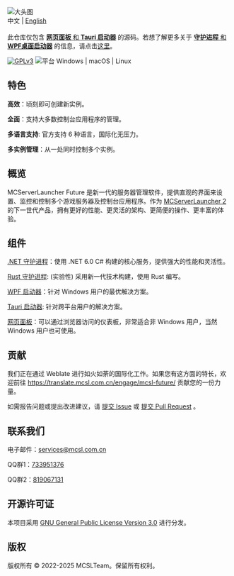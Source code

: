 ![大头图](https://socialify.git.ci/MCSLTeam/MCServerLauncher-Future/image?description=1&descriptionEditable=MCSL%E7%9A%84%E5%85%A8%E6%96%B0%E7%89%88%E6%9C%AC%E3%80%82%E5%AE%8C%E5%85%A8%E9%87%8D%E6%96%B0%E8%AE%BE%E8%AE%A1%EF%BC%8C%E5%8A%9F%E8%83%BD%E5%85%A8%E9%9D%A2%EF%BC%8C%E7%AE%80%E5%8D%95%E4%B8%8A%E6%89%8B%E3%80%82&font=Jost&logo=https%3A%2F%2Fimages.mcsl.com.cn%2Fnew%2FMCServerLauncherFuture.png&name=1&pattern=Circuit%20Board&theme=Auto)  
中文 | [English](https://github.com/MCSLTeam/MCServerLauncher-Future-Web/tree/master#readme)  
</br>
此仓库仅包含 <u>**网页面板** 和 **Tauri 启动器**</u> 的源码。若想了解更多关于 <u>**守护进程** 和 **WPF桌面启动器**</u> 的信息，请点击[这里](https://github.com/MCSLTeam/MCServerLauncher-Future)。

[![GPLv3](https://img.shields.io/badge/License-GPLv3-blue?color=#4ec820)](LICENSE)
![平台 Windows | macOS | Linux](https://img.shields.io/badge/Platform-Windows%20|%20Linux%20|%20macOS-blue?color=#4ec820)

## 特色

**高效**：顷刻即可创建新实例。  

**全面**：支持大多数控制台应用程序的管理。  

**多语言支持**: 官方支持 6 种语言，国际化无压力。  

**多实例管理**：从一处同时控制多个实例。

## 概览

MCServerLauncher Future 是新一代的服务器管理软件，提供直观的界面来设置、监控和控制多个游戏服务器及控制台应用程序。作为 [MCServerLauncher 2](https://github.com/MCSLTeam/MCSL2) 的下一世代产品，拥有更好的性能、更灵活的架构、更简便的操作、更丰富的体验。

## 组件

[.NET 守护进程](https://github.com/MCSLTeam/MCServerLauncher-Future/tree/master/MCServerLauncher.Daemon)：使用 .NET 6.0 C# 构建的核心服务，提供强大的性能和灵活性。  

[Rust 守护进程](https://github.com/MCSLTeam/mcsl-daemon-rs/): (实验性) 采用新一代技术构建，使用 Rust 编写。

[WPF 启动器](https://github.com/MCSLTeam/MCServerLauncher-Future/tree/master/MCServerLauncher.WPF)：针对 Windows 用户的最优解决方案。  

[Tauri 启动器](https://github.com/MCSLTeam/MCServerLauncher-Future-Web/tree/main/apps/app): 针对跨平台用户的解决方案。

[网页面板](https://github.com/MCSLTeam/MCServerLauncher-Future-Web)：可以通过浏览器访问的仪表板，非常适合非 Windows 用户，当然 Windows 用户也可使用。

## 贡献

我们正在通过 Weblate 进行如火如荼的国际化工作。如果您有这方面的特长，欢迎前往 <https://translate.mcsl.com.cn/engage/mcsl-future/> 贡献您的一份力量。  

如需报告问题或提出改进建议，请 [提交 Issue](https://github.com/MCSLTeam/MCServerLauncher-Future/issues/new/choose) 或 [提交 Pull Request](https://github.com/MCSLTeam/MCServerLauncher-Future/compare) 。

## 联系我们

电子邮件：[services@mcsl.com.cn](mailto:services@mcsl.com.cn)

QQ群1：[733951376](https://qm.qq.com/q/WtVCQWSBEe)

QQ群2：[819067131](https://qm.qq.com/q/EXBE6a5CF4)

## 开源许可证

本项目采用 [GNU General Public License Version 3.0](https://github.com/MCSLTeam/MCServerLauncher-Future/blob/master/LICENSE) 进行分发。

## 版权

版权所有 © 2022-2025 MCSLTeam。保留所有权利。
